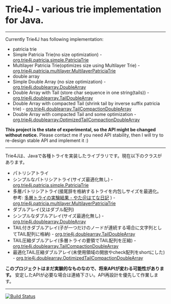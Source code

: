 # Trie4J - various trie implementation for Java.
---
Currently Trie4J has following implementation:
* patricia trie
 * Simple Patricia Trie(no size optimization)  - [org.trie4j.patricia.simple.PatriciaTrie](https://github.com/takawitter/trie4j/blob/master/trie4j/src/org/trie4j/patricia/simple/PatriciaTrie.java)
 * Multilayer Patricia Trie(optimizes size using Multilayer Trie) - [org.trie4j.patricia.multilayer.MultilayerPatriciaTrie](https://github.com/takawitter/trie4j/blob/master/trie4j/src/org/trie4j/patricia/multilayer/MultilayerPatriciaTrie.java)
* double array
 * Simple Double Array (no size optimization) - [org.trie4j.doublearray.DoubleArray](https://github.com/takawitter/trie4j/blob/master/trie4j/src/org/trie4j/doublearray/DoubleArray.java)
 * Double Array with Tail (store char sequence in one string(tails)) - [org.trie4j.doublearray.TailDoubleArray](https://github.com/takawitter/trie4j/blob/master/trie4j/src/org/trie4j/doublearray/TailDoubleArray.java)
 * Double Array with compacted Tail (shrink tail by inverse suffix patricia trie) - [org.trie4j.doublearray.TailCompactionDoubleArray](https://github.com/takawitter/trie4j/blob/master/trie4j/src/org/trie4j/doublearray/TailCompcationDoubleArray.java)
 * Double Array with compacted Tail and some optimization - [org.trie4j.doublearray.OptimizedTailCompactionDoubleArray](https://github.com/takawitter/trie4j/blob/master/trie4j/src/org/trie4j/doublearray/DoubleArray.java)

**This project is the state of experimental, so the API might be changed without notice.** Please contact me if you need API stability, then I will try to re-design stable API and implement it :)

---
Trie4Jは、Javaで各種トライを実装したライブラリです。現在以下のクラスがあります。
* パトリシアトライ
 * シンプルなパトリシアトライ(サイズ最適化無し) - [org.trie4j.patricia.simple.PatriciaTrie](https://github.com/takawitter/trie4j/blob/master/trie4j/src/org/trie4j/patricia/simple/PatriciaTrie.java)
 * 多層パトリシアトライ(接尾辞を格納するトライを内包しサイズを最適化。参考: [多層トライの実験結果 - やた＠はてな日記](http://d.hatena.ne.jp/s-yata/20101223/1293143633) ) - [org.trie4j.patricia.multilayer.MultilayerPatriciaTrie](https://github.com/takawitter/trie4j/blob/master/trie4j/src/org/trie4j/patricia/multilayer/MultilayerPatriciaTrie.java)
* ダブルアレイ(又はダブル配列)
 * シンプルなダブルアレイ(サイズ最適化無し) - [org.trie4j.doublearray.DoubleArray](https://github.com/takawitter/trie4j/blob/master/trie4j/src/org/trie4j/doublearray/DoubleArray.java)
 * TAIL付きダブルアレイ(子が一つだけのノードが連続する場合に文字列としてTAIL配列に格納) - [org.trie4j.doublearray.TailDoubleArray](https://github.com/takawitter/trie4j/blob/master/trie4j/src/org/trie4j/doublearray/TailDoubleArray.java)
 * TAIL圧縮ダブルアレイ(多層トライの要領でTAIL配列を圧縮) - [org.trie4j.doublearray.TailCompactionDoubleArray](https://github.com/takawitter/trie4j/blob/master/trie4j/src/org/trie4j/doublearray/TailCompcationDoubleArray.java)
 * 最適化TAIL圧縮ダブルアレイ(未使用領域の開放やcheck配列をshortにした) - [org.trie4j.doublearray.OptimizedTailCompactionDoubleArray](https://github.com/takawitter/trie4j/blob/master/trie4j/src/org/trie4j/doublearray/DoubleArray.java)

**このプロジェクトはまだ実験的なものなので、将来APIが変わる可能性があります。**
安定したAPIが必要な場合は連絡下さい。API再設計を優先して作業します。

---

[![Build Status](https://buildhive.cloudbees.com/job/takawitter/job/trie4j/badge/icon)](https://buildhive.cloudbees.com/job/takawitter/job/trie4j/)
